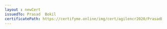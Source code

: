 ```yaml
--- 
layout : newCert 
issuedTo: Prasad  Bokil 
certificatePath: https://certifyme.online/img/cert/agilencr2020/PrasadBokil_82150.png
--- 
```

